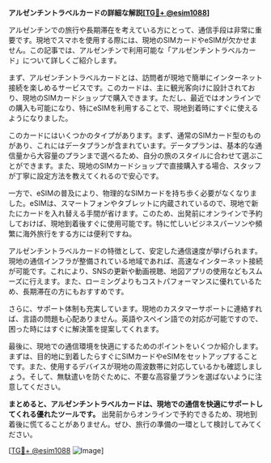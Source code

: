 **アルゼンチントラベルカードの詳細な解説[[TG💪+ @esim1088](https://t.me/s/esim1088)]**

アルゼンチンでの旅行や長期滞在を考えている方にとって、通信手段は非常に重要です。現地でスマホを使用する際には、現地のSIMカードやeSIMが欠かせません。この記事では、アルゼンチンで利用可能な「アルゼンチントラベルカード」について詳しくご紹介します。

まず、アルゼンチントラベルカードとは、訪問者が現地で簡単にインターネット接続を楽しめるサービスです。このカードは、主に観光客向けに設計されており、現地のSIMカードショップで購入できます。ただし、最近ではオンラインでの購入も可能になり、特にeSIMを利用することで、現地到着時にすぐに使えるようになりました。

このカードにはいくつかのタイプがあります。まず、通常のSIMカード型のものがあり、これにはデータプランが含まれています。データプランは、基本的な通信量から大容量のプランまで選べるため、自分の旅のスタイルに合わせて選ぶことができます。また、現地のSIMカードショップで直接購入する場合、スタッフが丁寧に設定方法を教えてくれるので安心です。

一方で、eSIMの普及により、物理的なSIMカードを持ち歩く必要がなくなりました。eSIMは、スマートフォンやタブレットに内蔵されているので、現地で新たにカードを入れ替える手間が省けます。このため、出発前にオンラインで予約しておけば、現地到着後すぐに使用可能です。特に忙しいビジネスパーソンや頻繁に海外旅行をする方には便利ですね。

アルゼンチントラベルカードの特徴として、安定した通信速度が挙げられます。現地の通信インフラが整備されている地域であれば、高速なインターネット接続が可能です。これにより、SNSの更新や動画視聴、地図アプリの使用などもスムーズに行えます。また、ローミングよりもコストパフォーマンスに優れているため、長期滞在の方にもおすすめです。

さらに、サポート体制も充実しています。現地のカスタマーサポートに連絡すれば、言語の問題も心配ありません。英語やスペイン語での対応が可能ですので、困った時にはすぐに解決策を提案してくれます。

最後に、現地での通信環境を快適にするためのポイントをいくつか紹介します。まずは、目的地に到着したらすぐにSIMカードやeSIMをセットアップすることです。また、使用するデバイスが現地の周波数帯に対応しているかも確認しましょう。そして、無駄遣いを防ぐために、不要な高容量プランを選ばないように注意してください。

**まとめると、アルゼンチントラベルカードは、現地での通信を快適にサポートしてくれる優れたツールです。** 出発前からオンラインで予約できるため、現地到着後に慌てることがありません。ぜひ、旅行の準備の一環として検討してみてください。

[[TG💪+ @esim1088](https://t.me/s/esim1088) ![Image](https://i.postimg.cc/Y0z9fWf4/image.png)]